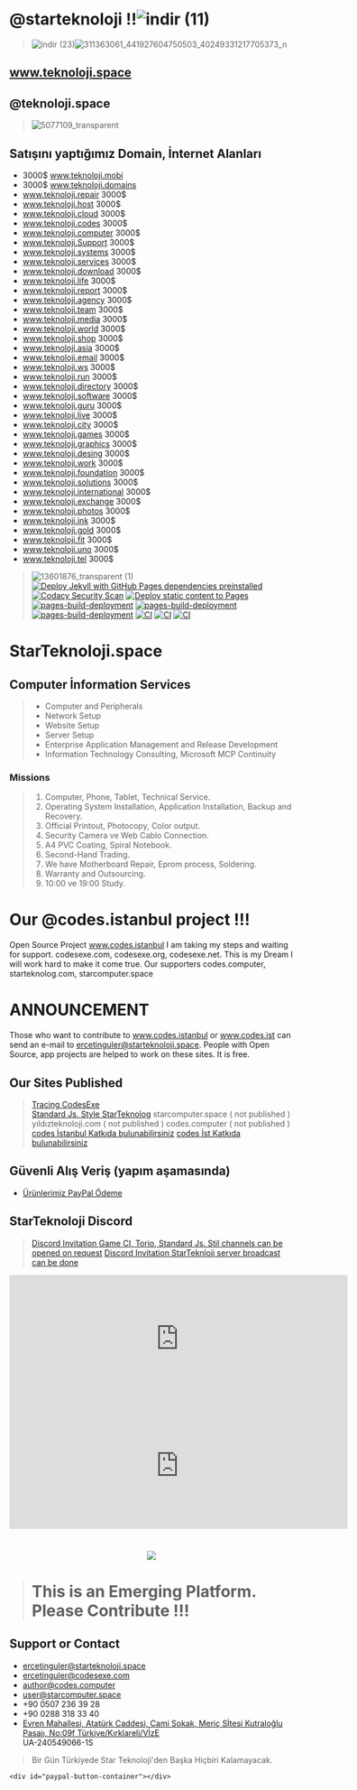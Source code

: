 # @starteknoloji  !!![indir (11)](https://user-images.githubusercontent.com/93947784/196600119-566fec5c-d710-4dcb-b5e2-7880e2d4d970.png)
>![indir (23)](https://user-images.githubusercontent.com/93947784/196597904-0d5d30fc-6089-484a-a98a-56bdae154d05.png)![311363061_441927604750503_40249331217705373_n](https://user-images.githubusercontent.com/93947784/196638572-06d9aee1-aaac-4f76-9c90-51efaf6f3ecc.jpg) 
## www.teknoloji.space
## @teknoloji.space
>![5077109_transparent](https://user-images.githubusercontent.com/93947784/187872518-57fd90bd-6821-4e59-8dcb-6f2ecebcb906.png)
## Satışını yaptığımız Domain, İnternet Alanları
-  3000$ [ www.teknoloji.mobi ](https://www.afternic.com/forsale/teknoloji.mobi?traffic_id=GoDaddy_DLS&traffic_type=TDFS&utm_campaign=TDFS_GoDaddy_DLS&utm_medium=sn_affiliate_click&utm_source=TDFS)
- 3000$  www.teknoloji.domains
- www.teknoloji.repair     3000$   
- www.teknoloji.host       3000$
- www.teknoloji.cloud      3000$    
- www.teknoloji.codes      3000$ 
- www.teknoloji.computer   3000$ 
- www.teknoloji.Support    3000$
- www.teknoloji.systems    3000$
- www.teknoloji.services   3000$ 
- www.teknoloji.download   3000$
- www.teknoloji.life       3000$  
- www.teknoloji.report     3000$
- www.teknoloji.agency     3000$
- www.teknoloji.team       3000$
- www.teknoloji.media      3000$
- www.teknoloji.world      3000$
- www.teknoloji.shop       3000$
- www.teknoloji.asia       3000$
- www.teknoloji.email      3000$
- www.teknoloji.ws         3000$
- www.teknoloji.run        3000$ 
- www.teknoloji.directory  3000$
- www.teknoloji.software   3000$ 
- www.teknoloji.guru       3000$ 
- www.teknoloji.live       3000$
- www.teknoloji.city       3000$
- www.teknoloji.games      3000$ 
- www.teknoloji.graphics   3000$
- www.teknoloji.desing     3000$
- www.teknoloji.work       3000$ 
- www.teknoloji.foundation 3000$ 
- www.teknoloji.solutions  3000$ 
- www.teknoloji.international 3000$
- www.teknoloji.exchange    3000$ 
- www.teknoloji.photos      3000$
- www.teknoloji.ink         3000$
- www.teknoloji.gold        3000$ 
- www.teknoloji.fit         3000$   
- www.teknoloji.uno         3000$
- www.teknoloji.tel         3000$
>![13601876_transparent (1)](https://user-images.githubusercontent.com/93947784/191731086-ee016750-ffd5-430f-80f5-5c126b39c97a.png)
[![Deploy Jekyll with GitHub Pages dependencies preinstalled](https://github.com/StarTeknoloji/Web-Sitesi/actions/workflows/jekyll-gh-pages.yml/badge.svg)](https://github.com/StarTeknoloji/Web-Sitesi/actions/workflows/jekyll-gh-pages.yml)
[![Codacy Security Scan](https://github.com/StarTeknoloji/Web-Sitesi/actions/workflows/codacy.yml/badge.svg)](https://github.com/StarTeknoloji/Web-Sitesi/actions/workflows/codacy.yml)
[![Deploy static content to Pages](https://github.com/StarTeknoloji/Web-Sitesi/actions/workflows/static.yml/badge.svg)](https://github.com/StarTeknoloji/Web-Sitesi/actions/workflows/static.yml)
[![pages-build-deployment](https://github.com/StarTeknoloji/Web-Sitesi/actions/workflows/pages/pages-build-deployment/badge.svg?branch=Codes-Exe-patch-5)](https://github.com/StarTeknoloji/Web-Sitesi/actions/workflows/pages/pages-build-deployment)
[![pages-build-deployment](https://github.com/StarTeknoloji/Web-Sitesi/actions/workflows/pages/pages-build-deployment/badge.svg?branch=gh-pages)](https://github.com/StarTeknoloji/Web-Sitesi/actions/workflows/pages/pages-build-deployment)
[![pages-build-deployment](https://github.com/StarTeknoloji/Web-Sitesi/actions/workflows/pages/pages-build-deployment/badge.svg)](https://github.com/StarTeknoloji/Web-Sitesi/actions/workflows/pages/pages-build-deployment)
[![CI](https://github.com/StarTeknoloji/Web-Sitesi/actions/workflows/main.yml/badge.svg)](https://github.com/StarTeknoloji/Web-Sitesi/actions/workflows/main.yml)
[![CI](https://github.com/StarTeknoloji/Web-Sitesi/actions/workflows/starteknoloji.yml/badge.svg)](https://github.com/StarTeknoloji/Web-Sitesi/actions/workflows/starteknoloji.yml)
[![CI](https://github.com/StarTeknoloji/Web-Sitesi/actions/workflows/blank.yml/badge.svg)](https://github.com/StarTeknoloji/Web-Sitesi/actions/workflows/blank.yml)

# StarTeknoloji.space
## Computer İnformation Services     
> -  Computer and Peripherals
> -  Network Setup
> -  Website Setup 
> -  Server Setup
> -  Enterprise Application Management and Release Development             
> -  Information Technology Consulting, Microsoft MCP Continuity
### Missions    
> 1. Computer, Phone, Tablet, Technical Service.
> 2. Operating System Installation, Application Installation, Backup and Recovery.
> 3. Official Printout, Photocopy, Color output. 
> 4. Security Camera ve Web Cablo  Connection.
> 5. A4 PVC Coating, Spiral Notebook.
> 6. Second-Hand Trading.
> 7. We have Motherboard Repair, Eprom process, Soldering.
> 8. Warranty and Outsourcing.
> 9. 10:00 ve 19:00 Study.

# Our @codes.istanbul project !!!
Open Source Project www.codes.istanbul I am taking my steps and waiting for support. codesexe.com, codesexe.org, codesexe.net. This is my Dream I will work hard to make it come true.
Our supporters codes.computer, starteknolog.com, starcomputer.space
# ANNOUNCEMENT
Those who want to contribute to www.codes.istanbul or www.codes.ist can send an e-mail to ercetinguler@starteknoloji.space. People with Open Source, app projects are helped to work on these sites. It is free.
               
## Our Sites Published
> [Tracing CodesExe](https://codesexe.com)        
> [Standard Js. Style StarTeknolog](https://starteknolog.com)
> starcomputer.space   ( not published )
> yıldızteknoloji.com  ( not published )
> codes.computer       ( not published )
> [codes İstanbul Katkıda bulunabilirsiniz](http://codes.istanbul)
> [codes İst Katkıda bulunabilirsiniz](http://.codes.ist)

## Güvenli Alış Veriş (yapım aşamasında)
- [Ürünlerimiz PayPal Ödeme](https://www.starteknoloji.space/PayPal)


## StarTeknoloji Discord
> [Discord Invitation Game CI, Torio, Standard Js. Stil channels can be opened on request](https://discord.gg/J2vaXFvC8d)
> [Discord Invitation StarTeknloji server broadcast can be done](https://discord.new/p24B69R7WePt)

<iframe src="https://github.com/sponsors/StarTeknoloji/card" title="Sponsor StarTeknoloji" height="225" width="600" style="border: 0;"></iframe>

<iframe src="https://github.com/sponsors/Codes-Exe/card" title="Sponsor Codes-Exe" height="225" width="600" style="border: 0;"></iframe>

<h1 align="center"><img src="https://placekitten.com/300/150"/></h1>

> # This is an Emerging Platform. Please Contribute !!!

## Support or Contact
- [ercetinguler@starteknoloji.space](https://outlook.live.com)    
- [ercetinguler@codesexe.com](https://outlook.live.com)
- [author@codes.computer](https://outlook.live.com)
- [user@starcomputer.space](httpd://outlok.live.com)
- +90 0507 236 39 28    
- +90 0288 318 33 40 
- [Evren Mahallesi, Atatürk Caddesi, Cami Sokak, Meriç Sİtesi Kutraloğlu Pasajı, No:09f Türkiye/Kırklareli/VİzE](https://www.google.com/maps/place/StarTeknoloji/@41.5715729,27.7698912,17z/data=!3m1!4b1!4m5!3m4!1s0x0:0x247289a97a83db4f!8m2!3d41.5715729!4d27.7698912)     
UA-240549066-1S
> Bir Gün Türkiyede Star Teknoloji'den Başka Hiçbiri Kalamayacak.

  
  
  <!DOCTYPE html>
<html>
  <head>
    <meta name="viewport" content="width=device-width, initial-scale=1"> <!-- Ensures optimal rendering on mobile devices. -->
  </head>

  <body>
    <script src="https://www.paypal.com/sdk/js?client-id=AYeIQzQn3fdcGPZbHquJibk373lKZlRmqnfAP1HjAYh1na7Agt-SQmcfv-_1ahWu1Qvc00UNsigi6kUT"> // Replace YOUR_CLIENT_ID with your sandbox client ID
    </script>

    <div id="paypal-button-container"></div>

  </body>
</html>

<div id="paypal-button-container"></div>
